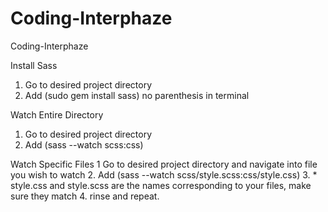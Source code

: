 # Coding-Interphaze
Coding-Interphaze

Install Sass 
1. Go to desired project directory
2. Add (sudo gem install sass) no parenthesis in terminal

Watch Entire Directory
1. Go to desired project directory
2. Add (sass --watch scss:css) 

Watch Specific Files
1 Go to desired project directory and navigate into file you wish to watch
2. Add (sass --watch scss/style.scss:css/style.css) 
3. * style.css and style.scss are the names corresponding to your files, make sure they match
4. rinse and repeat.
